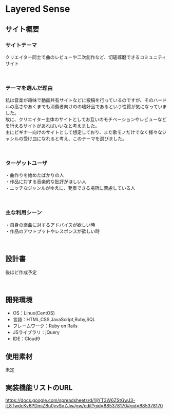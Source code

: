# Layered Sense

## サイト概要
### サイトテーマ
クリエイター同士で曲のレビューや二次創作など、切磋琢磨できるコミュニティサイト

​
### テーマを選んだ理由
私は音楽が趣味で動画共有サイトなどに投稿を行っているのですが、そのハードルの高さやあくまでも消費者向けのの嗜好品であるという性質が気になっていました。  
故に、クリエイター主体のサイトとしてお互いのモチベーションやレビューなどを行えるサイトがあればいいなと考えました。  
主にビギナー向けのサイトとして想定しており、また歌モノだけでなく様々なジャンルの受け皿になれると考え、このテーマを選びました。

​
### ターゲットユーザ
・曲作りを始めたばかりの人  
・作品に対する音楽的な批評がほしい人  
・ニッチなジャンルがゆえに、発表できる場所に苦慮している人

​
### 主な利用シーン
・自身の楽曲に対するアドバイスが欲しい時  
・作品のアウトプットやレスポンスが欲しい時

​
## 設計書
後ほど作成予定

​
## 開発環境
- OS：Linux(CentOS)
- 言語：HTML,CSS,JavaScript,Ruby,SQL
- フレームワーク：Ruby on Rails
- JSライブラリ：jQuery
- IDE：Cloud9
​
## 使用素材
未定
<!-- - 外部サービスの画像素材・音声素材を使用した場合は、必ずサービス名とURLを明記してください。 -->
<!-- - アプリケーションの実装に使用したgem/bootstrapのリファレンスなどの記載は不要です。 -->
<!-- - 使用しない場合は、使用素材の項目をREADMEから削除してください。 -->
<!-- - 架空の団体・題材を前提にポートフォリオを制作する場合、下記のテンプレートを当項目内に記載しましょう。 -->
<!-- 【テンプレート】 -->
<!-- 著作権を考慮し、架空のデータを扱う予定です。 -->
<!-- なお今後、実在するデータを利用する際には、事前に著作権保持者と契約を結んだ上で利用します。 -->

## 実装機能リストのURL
https://docs.google.com/spreadsheets/d/1ljYT3W6ZStGwJ3-iL8TwdcKv6PDmiZ8u0yvSqZJwJgw/edit?gid=885378170#gid=885378170
